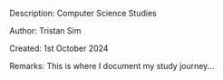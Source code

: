 
Description: Computer Science Studies

Author: Tristan Sim 

Created: 1st October 2024

Remarks: This is where I document my study journey...
